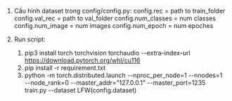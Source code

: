 1. Cấu hình dataset trong config/config.py:
      config.rec = path to train_folder
      config.val_rec = path to val_folder
      config.num_classes = num classes
      config.num_image = num images
      config.num_epoch = num epoches

2. Run script: 
      1. pip3 install torch torchvision torchaudio --extra-index-url https://download.pytorch.org/whl/cu116
      2. pip install -r requirement.txt
      3. python -m torch.distributed.launch --nproc_per_node=1 --nnodes=1 --node_rank=0 --master_addr="127.0.0.1" --master_port=1235 train.py --dataset LFW(config.dataset)